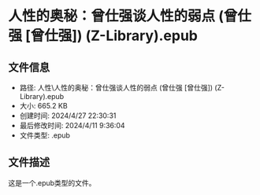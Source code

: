 ﻿# 人性的奥秘：曾仕强谈人性的弱点 (曾仕强 [曾仕强]) (Z-Library).epub

## 文件信息
- 路径: 人性\人性的奥秘：曾仕强谈人性的弱点 (曾仕强 [曾仕强]) (Z-Library).epub
- 大小: 665.2 KB
- 创建时间: 2024/4/27 22:30:31
- 最后修改时间: 2024/4/11 9:36:04
- 文件类型: .epub

## 文件描述
这是一个.epub类型的文件。

